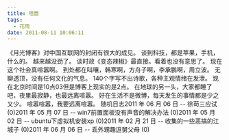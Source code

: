 ```yaml
---
title: 喧嚣
tags:
  - 花雨
date: 2011-08-11 10:06:11
---
```


《月光博客》对中国互联网的封闭有很大的成见。 谈到科技，都是苹果，手机，什么的。 越来越没劲了。 谈时政《变态辣椒》最直接。看着也没有意思了。 现在这个社会真喧嚣啊。 到处都在叫嚷，韩寒啊，方舟子啊，李承鹏啊，周立波。 无聊透顶，没有任何文化的气息。 140个字写不出诗歌，各种主观情绪在发泄。 现在北京时间是10点03但是博客上现实的是2点。 在地球的另一头，大家都睡了吧，夜里最寂静，也最远离喧嚣。 好在生活不是微博，每天发生的事情都是少之又少。 喧嚣喧嚣，我要远离喧嚣。 随机日志2011 年 06 月 06 日 -- 徐苟三应试 (0)2011 年 05 月 07 日 -- win7前置面板没有声音的解决办法 (0)2011 年 05 月 02 日 -- ubuntu下虚拟机安装xp (0)2011 年 02 月 21 日 -- 收集的一些恶搞的江城子 (0)2011 年 06 月 06 日 -- 乖外甥趣逗舅父母 (0)